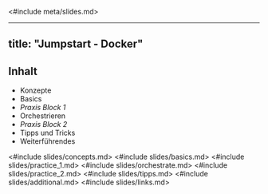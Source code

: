 <#include meta/slides.md>

---
title: "Jumpstart - Docker"
---


Inhalt
------

* Konzepte
* Basics
* *Praxis Block 1*
* Orchestrieren
* *Praxis Block 2*
* Tipps und Tricks
* Weiterführendes

<#include slides/concepts.md>
<#include slides/basics.md>
<#include slides/practice_1.md>
<#include slides/orchestrate.md>
<#include slides/practice_2.md>
<#include slides/tipps.md>
<#include slides/additional.md>
<#include slides/links.md>
